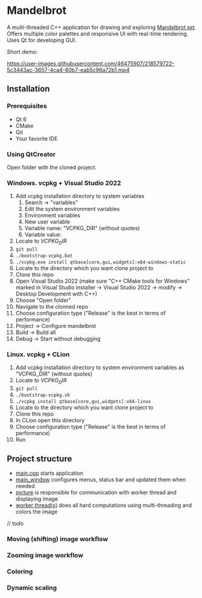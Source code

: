 # Mandelbrot

A multi-threaded C++ application for drawing and exploring [Mandelbrot set](https://en.m.wikipedia.org/wiki/Mandelbrot_set). Offers multiple color palettes and responsive UI with real-time rendering. Uses Qt for developing GUI.

Short demo:

https://user-images.githubusercontent.com/46475907/218579722-5c3443ac-3657-4ca4-80b7-eab5c96a72b1.mp4

## Installation

### Prerequisites
* Qt 6
* CMake
* Git
* Your favorite IDE

### Using QtCreator
Open folder with the cloned project.

### Windows. vcpkg + Visual Studio 2022
1. Add vcpkg installation directory to system variables
    1. Search -> "variables"
    2. Edit the system environment variables
    3. Environment variables
    4. New user variable
    5. Variable name: "VCPKG_DIR" (without quotes)
    5. Variable value: <path to vcpkg installation directory>
2. Locate to $VCPKG_DIR$
3. `git pull`
4. `./bootstrap-vcpkg.bat`
5. `./vcpkg.exe install qtbase[core,gui,widgets]:x64-windows-static`
6. Locate to the directory which you want clone project to
7. Clone this repo
8. Open Visual Studio 2022 (make sure "C++ CMake tools for Windows" marked in Visual Studio installer -> Visual Studio 2022 -> modify -> Desktop Development with C++)
9. Choose "Open folder"
10. Navigate to the clonned repo
11. Choose configuration type ("Release" is the best in terms of performance)
12. Project -> Configure mandelbrot
13. Build -> Build all
14. Debug -> Start without debugging

### Linux. vcpkg + CLion
1. Add vcpkg installation directory to system environment variables as "VCPKG_DIR" (without quotes)
2. Locate to $VCPKG_DIR$
3. `git pull`
4. `./bootstrap-vcpkg.sh`
5. `./vcpkg install qtbase[core,gui,widgets]:x64-linux`
6. Locate to the directory which you want clone project to
7. Clone this repo
8. In CLion open this directory
9. Choose configuration type ("Release" is the best in terms of performance)
10. Run

## Project structure

* [main.cpp](./main.cpp) starts application
* [main_window](./main_window.cpp) configures menus, status bar and updated them when needed
* [picture](./picture.cpp) is responsible for communication with worker thread and displaying image
* [worker thread(s)](./workers.cpp) does all hard computations using multi-threading and colors the image

// todo
### Moving (shifting) image workflow
### Zooming image workflow
### Coloring
### Dynamic scaling

